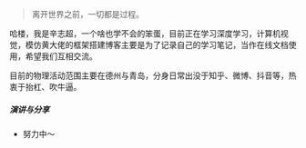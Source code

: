 > 离开世界之前，一切都是过程。

哈楼，我是辛志超，一个啥也学不会的笨蛋，目前正在学习深度学习，计算机视觉，模仿黄大佬的框架搭建博客主要是为了记录自己的学习笔记，当作在线文档使用，希望我们互相交流。

目前的物理活动范围主要在德州与青岛，分身日常出没于知乎、微博、抖音等，热衷于抬杠、吹牛逼。

##### 演讲与分享



- 努力中～



[1]: //huangxuan.me/2015/07/09/js-module-7day/
[2]: //huangxuan.me/2015/12/28/css-sucks-2015/
[3]: //huangxuan.me/2016/06/05/pwa-in-my-pov/
[4]: //huangxuan.me/2016/10/20/pwa-qcon2016/
[5]: //huangxuan.me/2016/11/20/sw-101-gdgdf/
[6]: https://yanshuo.io/assets/player/?deck=58ac8598b123db0067292f92 "PWA Rehashing"
[7]: https://yanshuo.io/assets/player/?deck=593ad6fbfe88c2006a0a0d6d "The State of PWA"
[8]: https://yanshuo.io/assets/player/?deck=594d673d570c357d0698a950 "Building PWA"
[9]: //huangxuan.me/jsconfcn2017/
